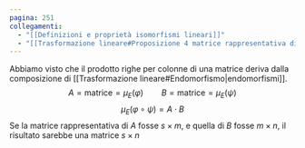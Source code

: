 ```yaml
---
pagina: 251
collegamenti:
  - "[[Definizioni e proprietà isomorfismi lineari]]"
  - "[[Trasformazione lineare#Proposizione 4 matrice rappresentativa di $ varphi$ rispetto alle basi E ed F]]"
---
```

Abbiamo visto che il prodotto righe per colonne di una matrice deriva dalla composizione di [[Trasformazione lineare#Endomorfismo|endomorfismi]].
$$A=\mbox{matrice} = \mu_E(\varphi)\qquad B = \mbox{matrice} = \mu_E(\psi)$$
$$\mu_E(\varphi\circ\psi)= A \cdot B$$
Se la matrice rappresentativa di $A$ fosse $s \times m$, e quella di $B$ fosse $m\times n$, il risultato sarebbe una matrice $s\times n$